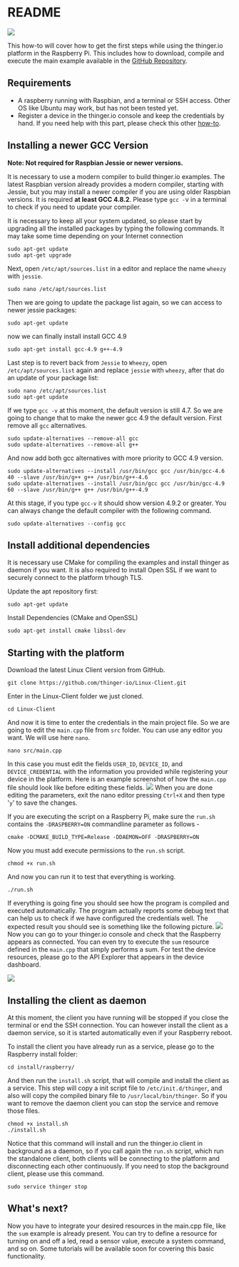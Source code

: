 # README

![](https://discoursefiles.s3-eu-west-1.amazonaws.com/original/1X/67c344bcaf24746012ef751c63731fa96b457e4a.gif)

This how-to will cover how to get the first steps while using the thinger.io platform in the Raspberry Pi. This includes how to download, compile and execute the main example available in the [GitHub Repository](https://github.com/thinger-io/Linux-Client).

## Requirements

* A raspberry running with Raspbian, and a terminal or SSH access. Other OS like Ubuntu may work, but has not been tested yet.
* Register a device in the thinger.io console and keep the credentials by hand. If you need help with this part, please check this other [how-to](https://community.thinger.io/t/register-a-device-in-the-console/23).

## Installing a newer GCC Version

**Note: Not required for Raspbian Jessie or newer versions.**

It is necessary to use a modern compiler to build thinger.io examples. The latest Raspbian version already provides a modern compiler, starting with Jessie, but you may install a newer compiler if you are using older Raspbian versions. It is required **at least GCC 4.8.2**. Please type `gcc -`v in a terminal to check if you need to update your compiler.

It is necessary to keep all your system updated, so please start by upgrading all the installed packages by typing the following commands. It may take some time depending on your Internet connection

```text
sudo apt-get update
sudo apt-get upgrade
```

Next, open `/etc/apt/sources.list` in a editor and replace the name `wheezy` with `jessie`.

```text
sudo nano /etc/apt/sources.list
```

Then we are going to update the package list again, so we can access to newer jessie packages:

```text
sudo apt-get update
```

now we can finally install install GCC 4.9

```text
sudo apt-get install gcc-4.9 g++-4.9
```

Last step is to revert back from `Jessie` to `Wheezy`, open `/etc/apt/sources.list` again and replace `jessie` with `wheezy`, after that do an update of your package list:

```text
sudo nano /etc/apt/sources.list
sudo apt-get update
```

If we type `gcc -v` at this moment, the default version is still 4.7. So we are going to change that to make the newer gcc 4.9 the default version. First remove all `gcc` alternatives.

```text
sudo update-alternatives --remove-all gcc
sudo update-alternatives --remove-all g++
```

And now add both gcc alternatives with more priority to GCC 4.9 version.

```text
sudo update-alternatives --install /usr/bin/gcc gcc /usr/bin/gcc-4.6 40 --slave /usr/bin/g++ g++ /usr/bin/g++-4.6
sudo update-alternatives --install /usr/bin/gcc gcc /usr/bin/gcc-4.9 60 --slave /usr/bin/g++ g++ /usr/bin/g++-4.9
```

At this stage, if you type `gcc-v` it should show version 4.9.2 or greater. You can always change the default compiler with the following command.

```text
sudo update-alternatives --config gcc
```

## Install additional dependencies

It is necessary use CMake for compiling the examples and install thinger as daemon if you want. It is also required to install Open SSL if we want to securely connect to the platform trhough TLS.

Update the apt repository first:

```text
sudo apt-get update
```

Install Dependencies \(CMake and OpenSSL\)

```text
sudo apt-get install cmake libssl-dev
```

## Starting with the platform

Download the latest Linux Client version from GitHub.

```text
git clone https://github.com/thinger-io/Linux-Client.git
```

Enter in the Linux-Client folder we just cloned.

```text
cd Linux-Client
```

And now it is time to enter the credentials in the main project file. So we are going to edit the `main.cpp` file from `src` folder. You can use any editor you want. We will use here `nano`.

```text
nano src/main.cpp
```

In this case you must edit the fields `USER_ID`, `DEVICE_ID`, and `DEVICE_CREDENTIAL` with the information you provided while registering your device in the platform. Here is an example screenshot of how the `main.cpp` file should look like before editing these fields. ![](https://discoursefiles.s3-eu-west-1.amazonaws.com/original/1X/2697e5c757b23eec7537fc9ac232544f5923d583.png) When you are done editing the parameters, exit the nano editor pressing `Ctrl+X` and then type '`y`' to save the changes.

If you are executing the script on a Raspberry Pi, make sure the `run.sh` contains the `-DRASPBERRY=ON` commandline parameter as follows -

```text
cmake -DCMAKE_BUILD_TYPE=Release -DDAEMON=OFF -DRASPBERRY=ON
```

Now you must add execute permissions to the `run.sh` script.

```text
chmod +x run.sh
```

And now you can run it to test that everything is working.

```text
./run.sh
```

If everything is going fine you should see how the program is compiled and executed automatically. The program actually reports some debug text that can help us to check if we have configured the credentials well. The expected result you should see is something like the following picture. ![](https://discoursefiles.s3-eu-west-1.amazonaws.com/original/1X/e321714a8b9fcac120cb1dafae8502cca65e9b39.png) Now you can go to your thinger.io console and check that the Raspberry appears as connected. You can even try to execute the `sum` resource defined in the `main.cpp` that simply performs a sum. For test the device resources, please go to the API Explorer that appears in the device dashboard.

![](https://discoursefiles.s3-eu-west-1.amazonaws.com/original/1X/7b3bf8846f66eb57b422a803ac157560ea608e19.png)

## Installing the client as daemon

At this moment, the client you have running will be stopped if you close the terminal or end the SSH connection. You can however install the client as a daemon service, so it is started automatically even if your Raspberry reboot.

To install the client you have already run as a service, please go to the Raspberry install folder:

```text
cd install/raspberry/
```

And then run the `install.sh` script, that will compile and install the client as a service. This step will copy a init script file to `/etc/init.d/thinger`, and also will copy the compiled binary file to `/usr/local/bin/thinger`. So if you want to remove the daemon client you can stop the service and remove those files.

```text
chmod +x install.sh
./install.sh 
```

Notice that this command will install and run the thinger.io client in background as a daemon, so if you call again the `run.sh` script, which run the standalone client, both clients will be connecting to the platform and disconnecting each other continuously. If you need to stop the background client, please use this command.

```text
sudo service thinger stop
```

## What's next?

Now you have to integrate your desired resources in the main.cpp file, like the `sum` example is already present. You can try to define a resource for turning on and off a led, read a sensor value, execute a system command, and so on. Some tutorials will be available soon for covering this basic functionality.

